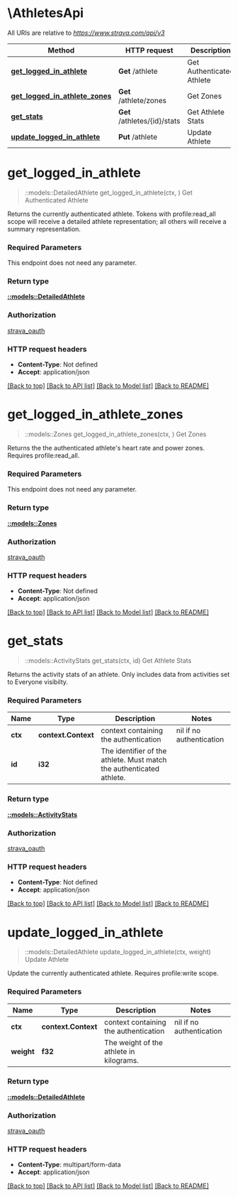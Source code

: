 # \AthletesApi

All URIs are relative to *https://www.strava.com/api/v3*

Method | HTTP request | Description
------------- | ------------- | -------------
[**get_logged_in_athlete**](AthletesApi.md#get_logged_in_athlete) | **Get** /athlete | Get Authenticated Athlete
[**get_logged_in_athlete_zones**](AthletesApi.md#get_logged_in_athlete_zones) | **Get** /athlete/zones | Get Zones
[**get_stats**](AthletesApi.md#get_stats) | **Get** /athletes/{id}/stats | Get Athlete Stats
[**update_logged_in_athlete**](AthletesApi.md#update_logged_in_athlete) | **Put** /athlete | Update Athlete


# **get_logged_in_athlete**
> ::models::DetailedAthlete get_logged_in_athlete(ctx, )
Get Authenticated Athlete

Returns the currently authenticated athlete. Tokens with profile:read_all scope will receive a detailed athlete representation; all others will receive a summary representation.

### Required Parameters
This endpoint does not need any parameter.

### Return type

[**::models::DetailedAthlete**](DetailedAthlete.md)

### Authorization

[strava_oauth](../README.md#strava_oauth)

### HTTP request headers

 - **Content-Type**: Not defined
 - **Accept**: application/json

[[Back to top]](#) [[Back to API list]](../README.md#documentation-for-api-endpoints) [[Back to Model list]](../README.md#documentation-for-models) [[Back to README]](../README.md)

# **get_logged_in_athlete_zones**
> ::models::Zones get_logged_in_athlete_zones(ctx, )
Get Zones

Returns the the authenticated athlete's heart rate and power zones. Requires profile:read_all.

### Required Parameters
This endpoint does not need any parameter.

### Return type

[**::models::Zones**](Zones.md)

### Authorization

[strava_oauth](../README.md#strava_oauth)

### HTTP request headers

 - **Content-Type**: Not defined
 - **Accept**: application/json

[[Back to top]](#) [[Back to API list]](../README.md#documentation-for-api-endpoints) [[Back to Model list]](../README.md#documentation-for-models) [[Back to README]](../README.md)

# **get_stats**
> ::models::ActivityStats get_stats(ctx, id)
Get Athlete Stats

Returns the activity stats of an athlete. Only includes data from activities set to Everyone visibilty.

### Required Parameters

Name | Type | Description  | Notes
------------- | ------------- | ------------- | -------------
 **ctx** | **context.Context** | context containing the authentication | nil if no authentication
  **id** | **i32**| The identifier of the athlete. Must match the authenticated athlete. | 

### Return type

[**::models::ActivityStats**](ActivityStats.md)

### Authorization

[strava_oauth](../README.md#strava_oauth)

### HTTP request headers

 - **Content-Type**: Not defined
 - **Accept**: application/json

[[Back to top]](#) [[Back to API list]](../README.md#documentation-for-api-endpoints) [[Back to Model list]](../README.md#documentation-for-models) [[Back to README]](../README.md)

# **update_logged_in_athlete**
> ::models::DetailedAthlete update_logged_in_athlete(ctx, weight)
Update Athlete

Update the currently authenticated athlete. Requires profile:write scope.

### Required Parameters

Name | Type | Description  | Notes
------------- | ------------- | ------------- | -------------
 **ctx** | **context.Context** | context containing the authentication | nil if no authentication
  **weight** | **f32**| The weight of the athlete in kilograms. | 

### Return type

[**::models::DetailedAthlete**](DetailedAthlete.md)

### Authorization

[strava_oauth](../README.md#strava_oauth)

### HTTP request headers

 - **Content-Type**: multipart/form-data
 - **Accept**: application/json

[[Back to top]](#) [[Back to API list]](../README.md#documentation-for-api-endpoints) [[Back to Model list]](../README.md#documentation-for-models) [[Back to README]](../README.md)

